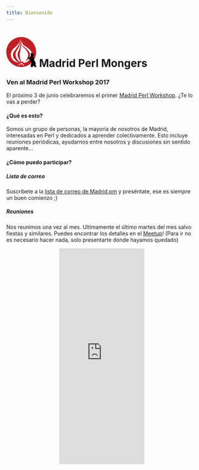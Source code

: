 ```yaml
---
title: Bienvenido
---
```


# ![madrid-pm logo](/static/madrid-pm.png "Madrid PM Logo") Madrid Perl Mongers

### Ven al Madrid Perl Workshop 2017

El próximo 3 de junio celebraremos el primer [Madrid Perl Workshop](http://madrid.pm.org/workshop). ¿Te lo vas a perder? 





#### ¿Qué es esto?

Somos un grupo de personas, la mayoría de nosotros de Madrid, interesadas en Perl y dedicados a aprender colectivamente. Esto incluye reuniones periódicas, ayudarnos entre nosotros y discusiones sin sentido aparente...

#### ¿Cómo puedo participar?

##### Lista de correo

Suscríbete a la [lista de correo de Madrid.pm](http://mail.pm.org/mailman/listinfo/madrid-pm) y preséntate, ese es siempre un buen comienzo ;)

##### Reuniones

Nos reunimos una vez al mes. Ultimamente el último martes del mes salvo fiestas y similares. Puedes encontrar los detalles en el [Meetup](http://www.meetup.com/Madrid-Perl-Mongers/)! (Para ir no es necesario hacer nada, solo presentarte donde hayamos quedado)

<center><iframe width="225" height="570" src="http://meetu.ps/2Wmddr" frameborder="0"></iframe></center>


